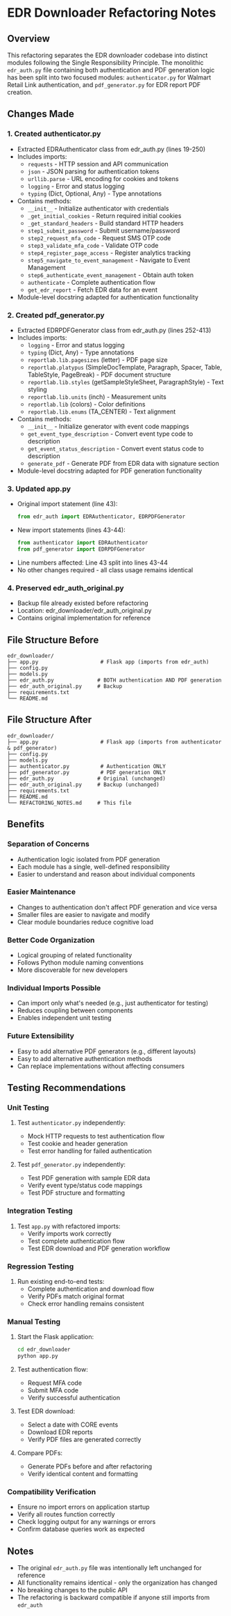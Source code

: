 # EDR Downloader Refactoring Notes

## Overview

This refactoring separates the EDR downloader codebase into distinct modules following the Single Responsibility Principle. The monolithic `edr_auth.py` file containing both authentication and PDF generation logic has been split into two focused modules: `authenticator.py` for Walmart Retail Link authentication, and `pdf_generator.py` for EDR report PDF creation.

## Changes Made

### 1. Created authenticator.py

- Extracted EDRAuthenticator class from edr_auth.py (lines 19-250)
- Includes imports:
  - `requests` - HTTP session and API communication
  - `json` - JSON parsing for authentication tokens
  - `urllib.parse` - URL encoding for cookies and tokens
  - `logging` - Error and status logging
  - `typing` (Dict, Optional, Any) - Type annotations
- Contains methods:
  - `__init__` - Initialize authenticator with credentials
  - `_get_initial_cookies` - Return required initial cookies
  - `_get_standard_headers` - Build standard HTTP headers
  - `step1_submit_password` - Submit username/password
  - `step2_request_mfa_code` - Request SMS OTP code
  - `step3_validate_mfa_code` - Validate OTP code
  - `step4_register_page_access` - Register analytics tracking
  - `step5_navigate_to_event_management` - Navigate to Event Management
  - `step6_authenticate_event_management` - Obtain auth token
  - `authenticate` - Complete authentication flow
  - `get_edr_report` - Fetch EDR data for an event
- Module-level docstring adapted for authentication functionality

### 2. Created pdf_generator.py

- Extracted EDRPDFGenerator class from edr_auth.py (lines 252-413)
- Includes imports:
  - `logging` - Error and status logging
  - `typing` (Dict, Any) - Type annotations
  - `reportlab.lib.pagesizes` (letter) - PDF page size
  - `reportlab.platypus` (SimpleDocTemplate, Paragraph, Spacer, Table, TableStyle, PageBreak) - PDF document structure
  - `reportlab.lib.styles` (getSampleStyleSheet, ParagraphStyle) - Text styling
  - `reportlab.lib.units` (inch) - Measurement units
  - `reportlab.lib` (colors) - Color definitions
  - `reportlab.lib.enums` (TA_CENTER) - Text alignment
- Contains methods:
  - `__init__` - Initialize generator with event code mappings
  - `get_event_type_description` - Convert event type code to description
  - `get_event_status_description` - Convert event status code to description
  - `generate_pdf` - Generate PDF from EDR data with signature section
- Module-level docstring adapted for PDF generation functionality

### 3. Updated app.py

- Original import statement (line 43):
  ```python
  from edr_auth import EDRAuthenticator, EDRPDFGenerator
  ```
- New import statements (lines 43-44):
  ```python
  from authenticator import EDRAuthenticator
  from pdf_generator import EDRPDFGenerator
  ```
- Line numbers affected: Line 43 split into lines 43-44
- No other changes required - all class usage remains identical

### 4. Preserved edr_auth_original.py

- Backup file already existed before refactoring
- Location: edr_downloader/edr_auth_original.py
- Contains original implementation for reference

## File Structure Before

```
edr_downloader/
├── app.py                    # Flask app (imports from edr_auth)
├── config.py
├── models.py
├── edr_auth.py              # BOTH authentication AND PDF generation
├── edr_auth_original.py     # Backup
├── requirements.txt
└── README.md
```

## File Structure After

```
edr_downloader/
├── app.py                    # Flask app (imports from authenticator & pdf_generator)
├── config.py
├── models.py
├── authenticator.py          # Authentication ONLY
├── pdf_generator.py          # PDF generation ONLY
├── edr_auth.py              # Original (unchanged)
├── edr_auth_original.py     # Backup (unchanged)
├── requirements.txt
├── README.md
└── REFACTORING_NOTES.md     # This file
```

## Benefits

### Separation of Concerns
- Authentication logic isolated from PDF generation
- Each module has a single, well-defined responsibility
- Easier to understand and reason about individual components

### Easier Maintenance
- Changes to authentication don't affect PDF generation and vice versa
- Smaller files are easier to navigate and modify
- Clear module boundaries reduce cognitive load

### Better Code Organization
- Logical grouping of related functionality
- Follows Python module naming conventions
- More discoverable for new developers

### Individual Imports Possible
- Can import only what's needed (e.g., just authenticator for testing)
- Reduces coupling between components
- Enables independent unit testing

### Future Extensibility
- Easy to add alternative PDF generators (e.g., different layouts)
- Easy to add alternative authentication methods
- Can replace implementations without affecting consumers

## Testing Recommendations

### Unit Testing
1. Test `authenticator.py` independently:
   - Mock HTTP requests to test authentication flow
   - Test cookie and header generation
   - Test error handling for failed authentication

2. Test `pdf_generator.py` independently:
   - Test PDF generation with sample EDR data
   - Verify event type/status code mappings
   - Test PDF structure and formatting

### Integration Testing
1. Test `app.py` with refactored imports:
   - Verify imports work correctly
   - Test complete authentication flow
   - Test EDR download and PDF generation workflow

### Regression Testing
1. Run existing end-to-end tests:
   - Complete authentication and download flow
   - Verify PDFs match original format
   - Check error handling remains consistent

### Manual Testing
1. Start the Flask application:
   ```bash
   cd edr_downloader
   python app.py
   ```

2. Test authentication flow:
   - Request MFA code
   - Submit MFA code
   - Verify successful authentication

3. Test EDR download:
   - Select a date with CORE events
   - Download EDR reports
   - Verify PDF files are generated correctly

4. Compare PDFs:
   - Generate PDFs before and after refactoring
   - Verify identical content and formatting

### Compatibility Verification
- Ensure no import errors on application startup
- Verify all routes function correctly
- Check logging output for any warnings or errors
- Confirm database queries work as expected

## Notes

- The original `edr_auth.py` file was intentionally left unchanged for reference
- All functionality remains identical - only the organization has changed
- No breaking changes to the public API
- The refactoring is backward compatible if anyone still imports from `edr_auth`
